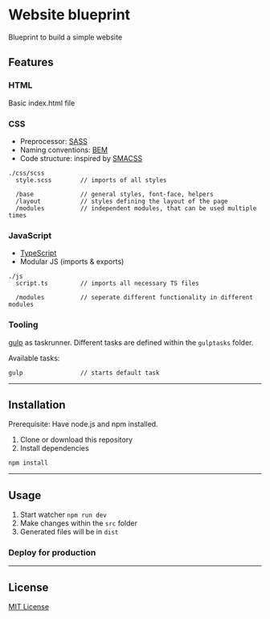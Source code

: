 # Website blueprint
Blueprint to build a simple website

## Features

### HTML

Basic index.html file

### CSS

- Preprocessor: [SASS](https://sass-lang.com/)
- Naming conventions: [BEM](http://getbem.com/)
- Code structure: inspired by [SMACSS](http://smacss.com/) 

```
./css/scss
  style.scss        // imports of all styles

  /base             // general styles, font-face, helpers
  /layout           // styles defining the layout of the page
  /modules          // independent modules, that can be used multiple times 
```

### JavaScript

- [TypeScript](https://www.typescriptlang.org/)
- Modular JS (imports & exports)

```
./js
  script.ts         // imports all necessary TS files

  /modules          // seperate different functionality in different modules
```

### Tooling

[gulp](https://gulpjs.com/) as taskrunner. Different tasks are defined within the ```gulptasks``` folder.

Available tasks:
```
gulp                // starts default task
```

---------

## Installation

Prerequisite: Have node.js and npm installed.

1. Clone or download this repository
2. Install dependencies

```
npm install
```

---------

## Usage

1. Start watcher ```npm run dev```
2. Make changes within the ```src``` folder
3. Generated files will be in ```dist```

### Deploy for production

---------

## License
[MIT License](./LICENSE)